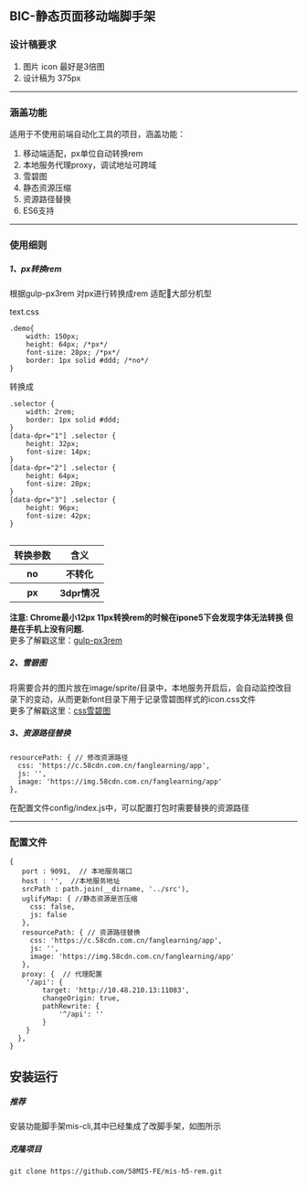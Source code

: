 ## BIC-静态页面移动端脚手架

### 设计稿要求

1. 图片 icon 最好是3倍图  
2. 设计稿为 375px

---
### 涵盖功能

适用于不使用前端自动化工具的项目，涵盖功能：
 1. 移动端适配，px单位自动转换rem
 2. 本地服务代理proxy，调试地址可跨域
 3. 雪碧图
 4. 静态资源压缩
 5. 资源路径替换
 6. ES6支持

---
### 使用细则

##### 1、px转换rem
根据gulp-px3rem 对px进行转换成rem 适配大部分机型

text.css
```
.demo{
    width: 150px;
    height: 64px; /*px*/
    font-size: 28px; /*px*/
    border: 1px solid #ddd; /*no*/
}

```
转换成

```
.selector {
    width: 2rem;
    border: 1px solid #ddd;
}
[data-dpr="1"] .selector {
    height: 32px;
    font-size: 14px;
}
[data-dpr="2"] .selector {
    height: 64px;
    font-size: 28px;
}
[data-dpr="3"] .selector {
    height: 96px;
    font-size: 42px;
}


```

<table>
        <tr>
            <th>转换参数</th>
            <th>含义</th>
        </tr>
        <tr>
            <th>no</th>
            <th>不转化</th>
        </tr>
        <tr>
            <th>px</th>
            <th>3dpr情况</th>
        </tr>
</table>

**注意: Chrome最小12px 11px转换rem的时候在ipone5下会发现字体无法转换 但是在手机上没有问题.**  
更多了解戳这里：<a href='https://www.npmjs.com/package/gulp-px3rem'>gulp-px3rem</a>

##### 2、雪碧图
将需要合并的图片放在image/sprite/目录中，本地服务开启后，会自动监控改目录下的变动，从而更新font目录下用于记录雪碧图样式的icon.css文件  
更多了解戳这里：<a href='https://www.cnblogs.com/yanxinhua/p/6816141.html'>css雪碧图</a>

##### 3、资源路径替换
```
resourcePath: { // 修改资源路径
  css: 'https://c.58cdn.com.cn/fanglearning/app',
  js: '',
  image: 'https://img.58cdn.com.cn/fanglearning/app'
},
```
在配置文件config/index.js中，可以配置打包时需要替换的资源路径

---
### 配置文件
```
{
   port : 9091,  // 本地服务端口
   host : '',  //本地服务地址
   srcPath : path.join(__dirname, '../src'),
   uglifyMap: { //静态资源是否压缩
     css: false,
     js: false
   },
   resourcePath: { // 资源路径替换
     css: 'https://c.58cdn.com.cn/fanglearning/app',
     js: '',
     image: 'https://img.58cdn.com.cn/fanglearning/app'
   },
   proxy: {  // 代理配置
    '/api': {
        target: 'http://10.48.210.13:11083',
        changeOrigin: true,
        pathRewrite: {
            '^/api': ''
        }
    }
  },
}
```

## 安装运行
##### 推荐
安装功能脚手架mis-cli,其中已经集成了改脚手架，如图所示

##### 克隆项目
```
git clone https://github.com/58MIS-FE/mis-h5-rem.git
```

